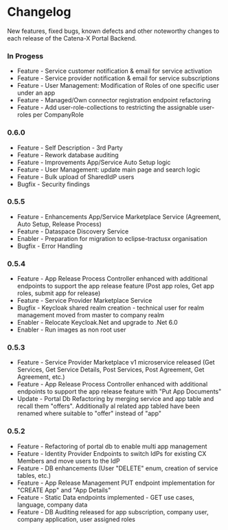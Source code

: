 # Changelog

New features, fixed bugs, known defects and other noteworthy changes to each release of the Catena-X Portal Backend.

### In Progess

* Feature - Service customer notification & email for service activation
* Feature - Service provider notification & email for service subscriptions
* Feature - User Management: Modification of Roles of one specific user under an app
* Feature - Managed/Own connector registration endpoint refactoring
* Feature - Add user-role-collections to restricting the assignable user-roles per CompanyRole

### 0.6.0

* Feature - Self Description - 3rd Party
* Feature - Rework database auditing
* Feature - Improvements App/Service Auto Setup logic
* Feature - User Management: update main page and search logic
* Feature - Bulk upload of SharedIdP users
* Bugfix - Security findings

### 0.5.5

* Feature - Enhancements App/Service Marketplace Service (Agreement, Auto Setup, Release Process)
* Feature - Dataspace Discovery Service
* Enabler - Preparation for migration to eclipse-tractusx organisation
* Bugfix - Error Handling

### 0.5.4

* Feature - App Release Process Controller enhanced with additional endpoints to support the app release feature (Post app roles, Get app roles, submit app for release)
* Feature - Service Provider Marketplace Service
* Bugfix - Keycloak shared realm creation - technical user for realm management moved from master to company realm
* Enabler - Relocate Keycloak.Net and upgrade to .Net 6.0
* Enabler - Run images as non root user

### 0.5.3

* Feature - Service Provider Marketplace v1 microservice released (Get Services, Get Service Details, Post Services, Post Agreement, Get Agreement, etc.)
* Feature - App Release Process Controller enhanced with additional endpoints to support the app release feature with "Put App Documents"
* Update - Portal Db Refactoring by merging service and app table and recall them "offers". Additionally al related app tabled have been renamed where suitable to "offer" instead of "app"

### 0.5.2

* Feature - Refactoring of portal db to enable multi app management
* Feature - Identity Provider Endpoints to switch IdPs for existing CX Members and move users to the IdP
* Feature - DB enhancements (User "DELETE" enum, creation of service tables, etc.)
* Feature - App Release Management PUT endpoint implementation for "CREATE App" and "App Details"
* Feature - Static Data endpoints implemented - GET use cases, language, company data
* Feature - DB Auditing released for app subscription, company user, company application, user assigned roles
